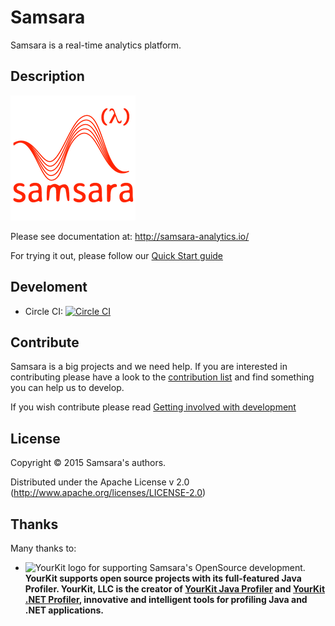 # Samsara

Samsara is a real-time analytics platform.

## Description

![Samsara logo](/docs/logos/logo1/samsara-logo-400.png)

Please see documentation at: http://samsara-analytics.io/

For trying it out, please follow our [Quick Start guide](/docs/quick-start.md)

## Develoment

  * Circle CI: [![Circle CI](https://circleci.com/gh/samsara/samsara/tree/master.svg?style=svg)](https://circleci.com/gh/samsara/samsara/tree/master)

## Contribute

Samsara is a big projects and we need help. If you are interested
in contributing please have a look to the [contribution list](HELP-US.md) and
find something you can help us to develop.

If you wish contribute please read [Getting involved with development](/docs/development/get-involved.md)

## License

Copyright © 2015 Samsara's authors.

Distributed under the Apache License v 2.0 (http://www.apache.org/licenses/LICENSE-2.0)


## Thanks

Many thanks to:

  * ![YourKit logo](/docs/images/yklogo.png) for supporting Samsara's OpenSource development.
    **YourKit supports open source projects with its full-featured Java Profiler.
    YourKit, LLC is the creator of <a href="https://www.yourkit.com/java/profiler/index.jsp">YourKit Java Profiler</a> and <a href="https://www.yourkit.com/.net/profiler/index.jsp">YourKit .NET Profiler</a>, innovative and intelligent tools for profiling Java and .NET applications.**
